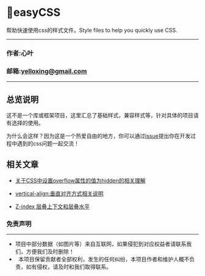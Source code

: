 # 🥕easyCSS
帮助快速使用css的样式文件。Style files to help you quickly use CSS.

****
### 作者:心叶
### 邮箱:yelloxing@gmail.com
****

总览说明
--------------------------------------
这不是一个库或框架项目，这里汇总了基础样式，兼容样式等，针对具体的项目请有选择的使用。

为什么会这样？因为这是一个热爱自由的地方，你可以通过[issue](https://github.com/yelloxing/easyCSS/issues)提出你在开发过程中遇到的css问题一起交流！

相关文章
--------------------------------------

* [关于CSS中设置overflow属性的值为hidden的相关理解](https://github.com/yelloxing/easyCSS/wiki/%E5%85%B3%E4%BA%8ECSS%E4%B8%AD%E8%AE%BE%E7%BD%AEoverflow%E5%B1%9E%E6%80%A7%E7%9A%84%E5%80%BC%E4%B8%BAhidden%E7%9A%84%E7%9B%B8%E5%85%B3%E7%90%86%E8%A7%A3)

* [vertical-align:垂直对齐方式相关说明](https://github.com/yelloxing/easyCSS/wiki/vertical-align:%E5%9E%82%E7%9B%B4%E5%AF%B9%E9%BD%90%E6%96%B9%E5%BC%8F%E7%9B%B8%E5%85%B3%E8%AF%B4%E6%98%8E)

* [Z-index 层叠上下文和层叠水平](https://github.com/yelloxing/easyCSS/wiki/z-index-%E5%B1%82%E5%8F%A0%E4%B8%8A%E4%B8%8B%E6%96%87%E5%92%8C%E5%B1%82%E5%8F%A0%E6%B0%B4%E5%B9%B3)

### 免责声明
------
*   项目中部分数据（如图片等）来自互联网，如果侵犯到对应权益者请联系我们，方便我们及时删除！
*   本项目保留贡献者全部权利，发生的任何纠纷，本项目作者和维护人概不负责，如有侵权，请及时和我们取得联系。

